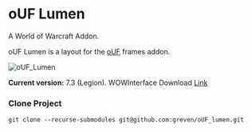 # oUF Lumen

A World of Warcraft Addon.

oUF Lumen is a layout for the [oUF](https://github.com/oUF-wow/oUF) frames addon.

![oUF_Lumen](https://i.imgur.com/34Yilqx.jpg)

__Current version:__ 7.3 (Legion).
WOWInterface Download [Link](http://www.wowinterface.com/downloads/info16885-oUF_lumen.html)

### Clone Project

    git clone --recurse-submodules git@github.com:greven/oUF_lumen.git

